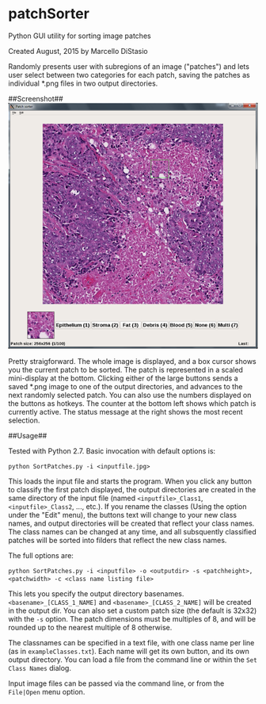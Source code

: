 # patchSorter
Python GUI utility for sorting image patches

Created August, 2015 by Marcello DiStasio

Randomly presents user with subregions of an image ("patches") and lets user select between two categories for each patch, saving the patches as individual \*.png files in two output directories.

##Screenshot##
<img src="doc/img/screenshot_1.png">

Pretty straigforward.  The whole image is displayed, and a box cursor shows you the current patch to be sorted. The patch is represented in a scaled mini-display at the bottom. Clicking either of the large buttons sends a saved \*.png image to one of the output directories, and advances to the next randomly selected patch.  You can also use the numbers displayed on the buttons as hotkeys. The counter at the bottom left shows which patch is currently active. The status message at the right shows the most recent selection.

##Usage##

Tested with Python 2.7. Basic invocation with default options is:
```
python SortPatches.py -i <inputfile.jpg>
```

This loads the input file and starts the program.  When you click any button to classify the first patch displayed, the output directories are created in the same directory of the input file (named `<inputfile>_Class1`, `<inputfile>_Class2`, ..., etc.). If you rename the classes (Using the option under the "Edit" menu), the buttons text will change to your new class names, and output directories will be created that reflect your class names.  The class names can be changed at any time, and all subsquently classified patches will be sorted into filders that reflect the new class names.

The full options are:
```
python SortPatches.py -i <inputfile> -o <outputdir> -s <patchheight>,<patchwidth> -c <class name listing file>
```

This lets you specify the output directory basenames. `<basename>_[CLASS_1_NAME]` and `<basename>_[CLASS_2_NAME]` will be created in the output dir. You can also set a custom patch size (the default is 32x32) with the `-s` option.  The patch dimensions must be multiples of 8, and will be rounded up to the nearest multiple of 8 otherwise.

The classnames can be specified in a text file, with one class name per line (as in `exampleClasses.txt`).  Each name will get its own button, and its own output directory. You can load a file from the command line or within the `Set Class Names` dialog.

Input image files can be passed via the command line, or from the `File|Open` menu option.
